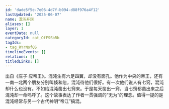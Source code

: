 ```yaml
---
id: 'dade5f5e-7e06-4d7f-b094-d88f976a4f12'
lastUpdated: '2025-06-07'
name: 混沌开窍
aliases: []
layer: 1
eventDate: null
categoryId: cat_OfFSSbRb
tagIds:
- tag_RYrNofQS
timelineEvents: []
relations: []
titledLinks: []
---
```

出自《庄子·应帝王》。混沌生有六足四翼，却没有面孔。他作为中央的帝王，还有一南一北两个朋友分别叫倏和忽，混沌待他们很好。有一次他们说人有七窍，混沌却什么也没有。不如给混沌凿出七窍来。于是每天凿出一窍，当七窍都凿出来之后混沌却一命呜呼了。这个故事表达了作者一贯强调的“无为”的理念。值得一提的是混沌经常与另一个古代神明“帝江”搞混。
